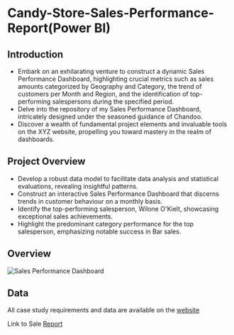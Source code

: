 # Candy-Store-Sales-Performance-Report(Power BI)
## Introduction
* Embark on an exhilarating venture to construct a dynamic Sales Performance Dashboard, highlighting crucial metrics such as sales amounts categorized by Geography and Category, the trend of customers per Month and Region, and the identification of top-performing salespersons during the specified period.
* Delve into the repository of my Sales Performance Dashboard, intricately designed under the seasoned guidance of Chandoo.
* Discover a wealth of fundamental project elements and invaluable tools on the XYZ website, propelling you toward mastery in the realm of dashboards.
## Project Overview
* Develop a robust data model to facilitate data analysis and statistical evaluations, revealing insightful patterns.
* Construct an interactive Sales Performance Dashboard that discerns trends in customer behaviour on a monthly basis.
* Identify the top-performing salesperson, Wilone O'Kielt, showcasing exceptional sales achievements.
* Highlight the predominant category performance for the top salesperson, emphasizing notable success in Bar sales.
## Overview

![Sales Performance Dashboard](https://github.com/kaizermm/Candy-Store-Sales-Performance-Report/assets/121756502/bd88186c-74c4-4872-b811-c654c9a71ec8)

## Data
All case study requirements and data are available on the [website](https://view.officeapps.live.com/op/view.aspx?src=https%3A%2F%2Ffiles.chandoo.org%2Fpbix%2Fpb-sales-data-blank.xlsx&wdOrigin=BROWSELINK)

Link to Sale [Report](https://app.powerbi.com/view?r=eyJrIjoiZjFkYTlhMDAtMWIzYy00ZDc3LWJhOTctYTI5OTI3YzAzZTQ0IiwidCI6IjlhNGJlYjk2LTI3NTEtNGQxMC05ZmRkLTY1N2RiYWM2Y2EwNyJ9) 

